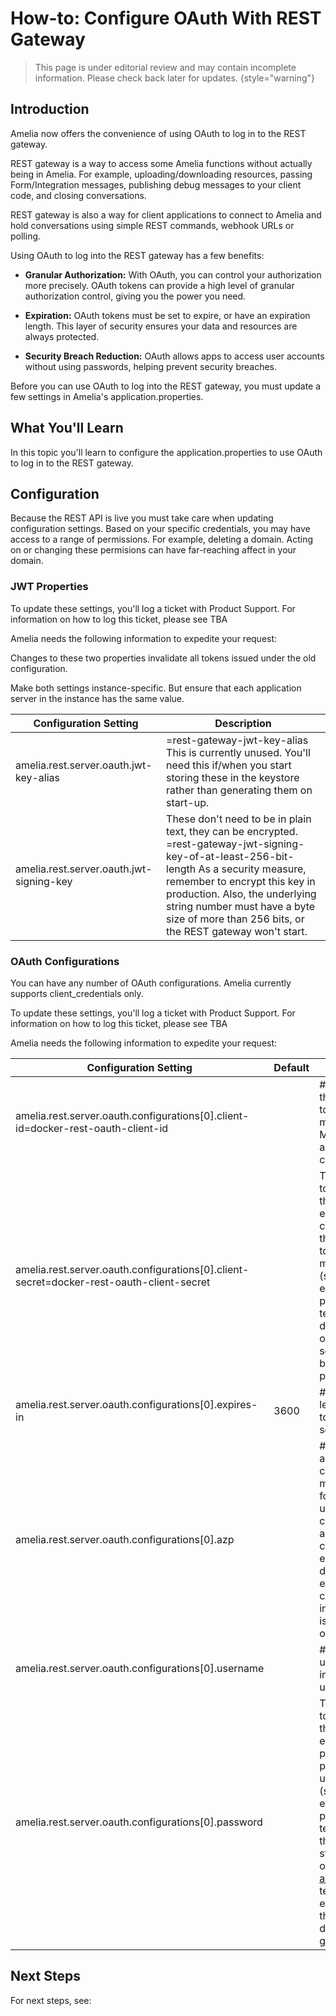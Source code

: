 # How-to: Configure OAuth With REST Gateway

> This page is under editorial review and may contain incomplete information. Please check back later for updates.
{style="warning"}

## Introduction

Amelia now offers the convenience of using OAuth to log in to the REST gateway.

REST gateway is a way to access some Amelia functions without actually being in  Amelia. For example, uploading/downloading resources, passing Form/Integration messages, publishing debug messages to your client code, and closing conversations.

REST gateway is also a way for client applications to connect to Amelia and hold conversations using simple REST commands, webhook URLs or polling.

Using OAuth to log into the REST gateway has a few benefits:

* **Granular Authorization:** With OAuth, you can control your authorization more precisely. OAuth tokens can provide a high level of granular authorization control, giving you the power you need.

* **Expiration:** OAuth tokens must be set to expire, or have an expiration length. This layer of security ensures your data and resources are always protected.

* **Security Breach Reduction:** OAuth allows apps to access user accounts without using passwords, helping prevent security breaches.

Before you can use OAuth to log into the REST gateway, you must update a few settings in Amelia's application.properties.

## What You'll Learn

In this topic you'll learn to configure the application.properties to use OAuth to log in to the REST gateway.

## Configuration

Because the REST API is live you must take care when updating configuration settings. Based on your specific credentials, you may have access to a range of permissions. For example, deleting a domain. Acting on or changing these permisions can have far-reaching affect in your domain.

### JWT Properties

To update these settings, you'll log a ticket with Product Support. For information on how to log this ticket, please see TBA

Amelia needs the following information to expedite your request:

Changes to these two properties invalidate all tokens issued under the old configuration.

Make both settings instance-specific. But ensure that each application server in the instance has the same value.

|          Configuration Setting           |                                                                                                                                                Description                                                                                                                                                |
|------------------------------------------|-----------------------------------------------------------------------------------------------------------------------------------------------------------------------------------------------------------------------------------------------------------------------------------------------------------|
| amelia.rest.server.oauth.jwt-key-alias   | =rest-gateway-jwt-key-alias This is currently unused. You'll need this if/when you start storing these in the keystore rather than generating them on start-up.                                                                                                                                           |
| amelia.rest.server.oauth.jwt-signing-key | These don't need to be in plain text, they can be encrypted. =rest-gateway-jwt-signing-key-of-at-least-256-bit-length As a security measure, remember to encrypt this key in production. Also, the underlying string number must have a byte size of more than 256 bits, or the REST gateway won't start. |

### OAuth Configurations

You can have any number of OAuth configurations. Amelia currently supports client_credentials only.

To update these settings, you'll log a ticket with Product Support. For information on how to log this ticket, please see TBA

Amelia needs the following information to expedite your request:

|                                  Configuration Setting                                   | Default |                                                                                                                                         Description                                                                                                                                         |
|------------------------------------------------------------------------------------------|---------|---------------------------------------------------------------------------------------------------------------------------------------------------------------------------------------------------------------------------------------------------------------------------------------------|
| amelia.rest.server.oauth.configurations[0].client-id=docker-rest-oauth-client-id         |         | # client-id will be the client id the token requester must present. Must be unique among all configurations.                                                                                                                                                                                |
| amelia.rest.server.oauth.configurations[0].client-secret=docker-rest-oauth-client-secret |         | These don't need to be in plain text, they can be encrypted. # client-secret is the secret the token requester must present (should be encrypted in properties) # this test only value is docker-rest-oauth-client-secret, it should be encrypted in production                             |
| amelia.rest.server.oauth.configurations[0].expires-in                                    | 3600    | # expires-in is the length of the token life, in seconds                                                                                                                                                                                                                                    |
| amelia.rest.server.oauth.configurations[0].azp                                           |         | # aud is the authorized party claim the token must be intended for. Must be unique among all configurations, and will be checked on # each request. If it does not match, e.g. if this is changed, it will invalidate tokens issued under the old aud.                                      |
| amelia.rest.server.oauth.configurations[0].username                                      |         | # username is the username of the internal password user at  Amelia.                                                                                                                                                                                                                         |
| amelia.rest.server.oauth.configurations[0].password                                      |         | These don't need to be in plain text, they can be encrypted. # password is the password of the user at Amelia (should be encrypted in properties) # this test only value is the value of our standard docker-only admin@ipsoft.com test user, encrypted with the secret docker-rest-gateway |

## Next Steps

For next steps, see:

